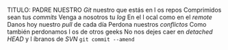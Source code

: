 TITULO: PADRE NUESTRO
*Git* nuestro que estás en l os repos
Comprimidos sean tus *commits*
Venga a nosotros tu *log*
En el l ocal como en el *remote*
Danos hoy nuestro *pull* de cada día
Perdona nuestros *conflictos*
Como también perdonamos l os de otros geeks
No nos dejes caer en *detached HEAD*
y l íbranos de *SVN*
`git commit --amend`

